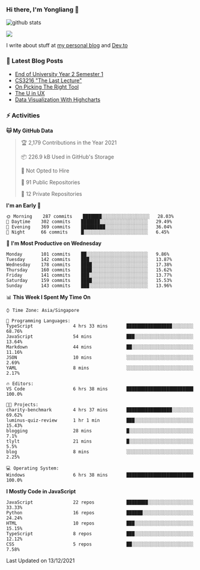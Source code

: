### Hi there, I'm Yongliang 👋 
<!--
**tlylt/tlylt** is a ✨ _special_ ✨ repository because its `README.md` (this file) appears on your GitHub profile.

Here are some ideas to get you started:

- 🔭 I’m currently working on ...
- 🌱 I’m currently learning ...
- 👯 I’m looking to collaborate on ...
- 🤔 I’m looking for help with ...
- 💬 Ask me about ...
- 📫 How to reach me: ...
- 😄 Pronouns: ...
- ⚡ Fun fact: ...
-->
![github stats](https://komarev.com/ghpvc/?username=tlylt&color=green&style=plastic)

<img
align="center"
src="https://github-readme-stats.vercel.app/api/?username=tlylt&theme=dracula"
/>

I write about stuff at [my personal blog](https://www.yongliangliu.com/) and [Dev.to](https://dev.to/tlylt)

### 📕 Latest Blog Posts

<!-- BLOG-POST-LIST:START -->
- [End of University Year 2 Semester 1](https://www.yongliangliu.com/blog/year-2-sem-1/)
- [CS3216 &quot;The Last Lecture&quot;](https://www.yongliangliu.com/blog/cs3216-the-last-lecture/)
- [On Picking The Right Tool](https://www.yongliangliu.com/blog/on-picking-the-right-tool/)
- [The U in UX](https://www.yongliangliu.com/blog/the-u-in-ux/)
- [Data Visualization With Highcharts](https://www.yongliangliu.com/blog/data-visualization-with-highcharts/)
<!-- BLOG-POST-LIST:END -->

### ⚡ Activities
<!--START_SECTION:waka-->
**🐱 My GitHub Data** 

> 🏆 2,179 Contributions in the Year 2021
 > 
> 📦 226.9 kB Used in GitHub's Storage 
 > 
> 🚫 Not Opted to Hire
 > 
> 📜 91 Public Repositories 
 > 
> 🔑 12 Private Repositories  
 > 
**I'm an Early 🐤** 

```text
🌞 Morning    287 commits    ███████░░░░░░░░░░░░░░░░░░   28.03% 
🌆 Daytime    302 commits    ███████░░░░░░░░░░░░░░░░░░   29.49% 
🌃 Evening    369 commits    █████████░░░░░░░░░░░░░░░░   36.04% 
🌙 Night      66 commits     █░░░░░░░░░░░░░░░░░░░░░░░░   6.45%

```
📅 **I'm Most Productive on Wednesday** 

```text
Monday       101 commits    ██░░░░░░░░░░░░░░░░░░░░░░░   9.86% 
Tuesday      142 commits    ███░░░░░░░░░░░░░░░░░░░░░░   13.87% 
Wednesday    178 commits    ████░░░░░░░░░░░░░░░░░░░░░   17.38% 
Thursday     160 commits    ████░░░░░░░░░░░░░░░░░░░░░   15.62% 
Friday       141 commits    ███░░░░░░░░░░░░░░░░░░░░░░   13.77% 
Saturday     159 commits    ████░░░░░░░░░░░░░░░░░░░░░   15.53% 
Sunday       143 commits    ███░░░░░░░░░░░░░░░░░░░░░░   13.96%

```


📊 **This Week I Spent My Time On** 

```text
⌚︎ Time Zone: Asia/Singapore

💬 Programming Languages: 
TypeScript               4 hrs 33 mins       █████████████████░░░░░░░░   68.76% 
JavaScript               54 mins             ███░░░░░░░░░░░░░░░░░░░░░░   13.64% 
Markdown                 44 mins             ██░░░░░░░░░░░░░░░░░░░░░░░   11.16% 
JSON                     10 mins             ░░░░░░░░░░░░░░░░░░░░░░░░░   2.69% 
YAML                     8 mins              ░░░░░░░░░░░░░░░░░░░░░░░░░   2.17%

🔥 Editors: 
VS Code                  6 hrs 38 mins       █████████████████████████   100.0%

🐱‍💻 Projects: 
charity-benchmark        4 hrs 37 mins       █████████████████░░░░░░░░   69.62% 
luminus-quiz-review      1 hr 1 min          ███░░░░░░░░░░░░░░░░░░░░░░   15.43% 
blogging                 28 mins             █░░░░░░░░░░░░░░░░░░░░░░░░   7.1% 
tlylt                    21 mins             █░░░░░░░░░░░░░░░░░░░░░░░░   5.5% 
blog                     8 mins              ░░░░░░░░░░░░░░░░░░░░░░░░░   2.25%

💻 Operating System: 
Windows                  6 hrs 38 mins       █████████████████████████   100.0%

```

**I Mostly Code in JavaScript** 

```text
JavaScript               22 repos            ████████░░░░░░░░░░░░░░░░░   33.33% 
Python                   16 repos            ██████░░░░░░░░░░░░░░░░░░░   24.24% 
HTML                     10 repos            ███░░░░░░░░░░░░░░░░░░░░░░   15.15% 
TypeScript               8 repos             ███░░░░░░░░░░░░░░░░░░░░░░   12.12% 
CSS                      5 repos             ██░░░░░░░░░░░░░░░░░░░░░░░   7.58%

```



 Last Updated on 13/12/2021
<!--END_SECTION:waka-->